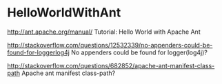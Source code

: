HelloWorldWithAnt
=================

http://ant.apache.org/manual/
Tutorial: Hello World with Apache Ant

http://stackoverflow.com/questions/12532339/no-appenders-could-be-found-for-loggerlog4j
No appenders could be found for logger(log4j)?


http://stackoverflow.com/questions/682852/apache-ant-manifest-class-path
Apache ant manifest class-path?
